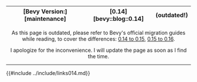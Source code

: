 |[Bevy Version:][maintenance]|[0.14][bevy::blog::0.14]|(outdated!)|
|---|---|---|

<p style="text-align: center;">
As this page is outdated, please refer to Bevy's official migration guides while reading,
to cover the differences:
<a href="https://bevyengine.org/learn/migration-guides/0-14-to-0-15/">0.14 to 0.15</a>,
<a href="https://bevyengine.org/learn/migration-guides/0-15-to-0-16/">0.15 to 0.16</a>.
</p>
<p style="text-align: center;">
I apologize for the inconvenience. I will update the page as soon as I find the time.
</p>

---

{{#include ../include/links014.md}}
